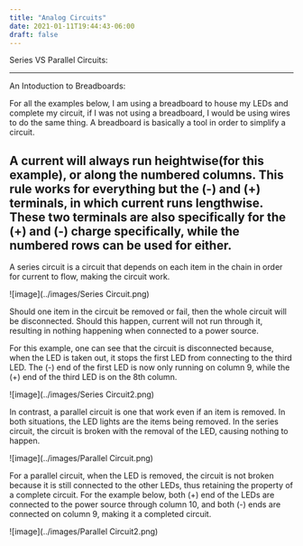 ```yaml
---
title: "Analog Circuits"
date: 2021-01-11T19:44:43-06:00
draft: false
---
```



Series VS Parallel Circuits:

-----------
An Intoduction to Breadboards:

For all the examples below, I am using a breadboard to house my LEDs and complete my circuit, if I was not using
a breadboard, I would be using wires to do the same thing. A breadboard is basically a tool in order to simplify a circuit.

A current will always run heightwise(for this example), or along the numbered columns. This rule works for everything but
the (-) and (+) terminals, in which current runs lengthwise. These two terminals are also specifically for the (+) and (-) charge specifically,
while the numbered rows can be used for either.
----------- 

A series circuit is a circuit that depends on each item in the chain in order for current to flow, making the circuit work.

![image](../images/Series Circuit.png)

Should one item in the circuit be removed or fail, then the whole circuit will be disconnected.
Should this happen, current will not run through it, resulting in nothing happening when connected to a power source.

For this example, one can see that the circuit is disconnected because, when the LED is taken out, it stops the first LED from connecting
to the third LED. The (-) end of the first LED is now only running on column 9, while the (+) end of the third LED is on the 8th column.

![image](../images/Series Circuit2.png)

In contrast, a parallel circuit is one that work even if an item is removed. In both situations, the LED lights are the items
being removed. In the series circuit, the circuit is broken with the removal of the LED, causing nothing to happen.

![image](../images/Parallel Circuit.png)

For a parallel circuit, when the LED is removed, the circuit is not broken because it is still connected to the other LEDs,
thus retaining the property of a complete circuit. For the example below, both (+) end of the LEDs are connected to the power source
through column 10, and both (-) ends are connected on column 9, making it a completed circuit.

![image](../images/Parallel Circuit2.png)
